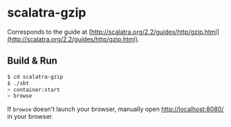 # scalatra-gzip #

Corresponds to the guide at [http://scalatra.org/2.2/guides/http/gzip.html](http://scalatra.org/2.2/guides/http/gzip.html).

## Build & Run ##

```sh
$ cd scalatra-gzip
$ ./sbt
> container:start
> browse
```

If `browse` doesn't launch your browser, manually open [http://localhost:8080/](http://localhost:8080/) in your browser.
